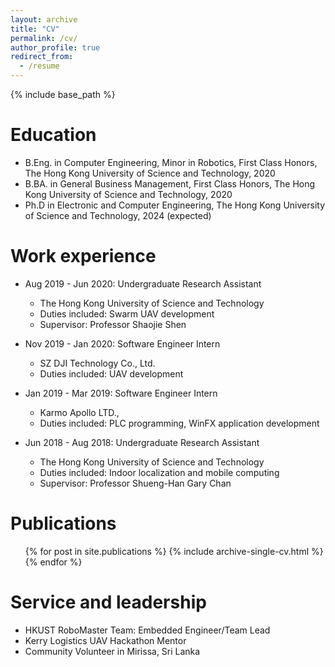 ```yaml
---
layout: archive
title: "CV"
permalink: /cv/
author_profile: true
redirect_from:
  - /resume
---
```


{% include base_path %}

Education
======
* B.Eng. in Computer Engineering, Minor in Robotics, First Class Honors, The Hong Kong University of Science and Technology, 2020
* B.BA. in General Business Management, First Class Honors, The Hong Kong University of Science and Technology, 2020
* Ph.D in Electronic and Computer Engineering, The Hong Kong University of Science and Technology, 2024 (expected)

Work experience
======
* Aug 2019 - Jun 2020: Undergraduate Research Assistant
  * The Hong Kong University of Science and Technology
  * Duties included: Swarm UAV development
  * Supervisor: Professor Shaojie Shen

* Nov 2019 - Jan 2020: Software Engineer Intern
  * SZ DJI Technology Co., Ltd.
  * Duties included: UAV development

* Jan 2019 - Mar 2019: Software Engineer Intern
  * Karmo Apollo LTD.,
  * Duties included: PLC programming, WinFX application development

* Jun 2018 - Aug 2018: Undergraduate Research Assistant
  * The Hong Kong University of Science and Technology
  * Duties included: Indoor localization and mobile computing
  * Supervisor: Professor Shueng-Han Gary Chan
  
<!-- Skills
======
* C++ Programming
* Robot Manipulation
  * Sub-skill 2.1
  * Sub-skill 2.2
  * Sub-skill 2.3
* Skill 3 -->

Publications
======
  <ul>{% for post in site.publications %}
    {% include archive-single-cv.html %}
  {% endfor %}</ul>
  
<!-- Talks
======
  <ul>{% for post in site.talks %}
    {% include archive-single-talk-cv.html %}
  {% endfor %}</ul>
  
Teaching
======
  <ul>{% for post in site.teaching %}
    {% include archive-single-cv.html %}
  {% endfor %}</ul> -->
  
Service and leadership
======
* HKUST RoboMaster Team: Embedded Engineer/Team Lead
* Kerry Logistics UAV Hackathon Mentor
* Community Volunteer in Mirissa, Sri Lanka
